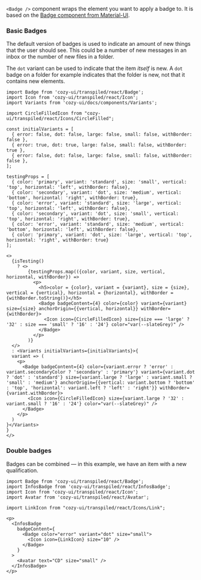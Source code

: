 `<Badge />` component wraps the element you want to apply a badge to. It is based on the [Badge component from Material-UI](https://v3.material-ui.com/api/badge/).

### Basic Badges

The default version of badges is used to indicate an amount of new things that the user should see. This could be a number of new messages in an inbox or the number of new files in a folder.

The `dot` variant can be used to indicate that the item _itself_ is new. A `dot` badge on a folder for example indicates that the folder is new, not that it contains new elements.

```
import Badge from 'cozy-ui/transpiled/react/Badge';
import Icon from 'cozy-ui/transpiled/react/Icon';
import Variants from 'cozy-ui/docs/components/Variants';

import CircleFilledIcon from "cozy-ui/transpiled/react/Icons/CircleFilled";

const initialVariants = [
  { error: false, dot: false, large: false, small: false, withBorder: false },
  { error: true, dot: true, large: false, small: false, withBorder: true },
  { error: false, dot: false, large: false, small: false, withBorder: false },
];

testingProps = [
  { color: 'primary', variant: 'standard', size: 'small', vertical: 'top', horizontal: 'left', withBorder: false},
  { color: 'secondary', variant: 'dot', size: 'medium', vertical: 'bottom', horizontal: 'right', withBorder: true},
  { color: 'error', variant: 'standard', size: 'large', vertical: 'top', horizontal: 'left', withBorder: false},
  { color: 'secondary', variant: 'dot', size: 'small', vertical: 'top', horizontal: 'right', withBorder: true},
  { color: 'error', variant: 'standard', size: 'medium', vertical: 'bottom', horizontal: 'left', withBorder: false},
  { color: 'primary', variant: 'dot', size: 'large', vertical: 'top', horizontal: 'right', withBorder: true}
];

<>
  {isTesting()
    ? <>
        {testingProps.map(({color, variant, size, vertical, horizontal, withBorder}) =>
          <p>
            <h5>color = {color}, variant = {variant}, size = {size}, vertical = {vertical}, horizontal = {horizontal}, withBorder = {withBorder.toString()}</h5>
            <Badge badgeContent={4} color={color} variant={variant} size={size} anchorOrigin={{vertical, horizontal}} withBorder={withBorder}>
              <Icon icon={CircleFilledIcon} size={size === 'large' ? '32' : size === 'small' ? '16' : '24'} color="var(--slateGrey)" />
            </Badge>
          </p>
        )}
  </>
  : <Variants initialVariants={initialVariants}>{
  variant => (
    <p>
      <Badge badgeContent={4} color={variant.error ? 'error' : variant.secondaryColor ? 'secondary' : 'primary'} variant={variant.dot ? 'dot' : 'standard'} size={variant.large ? 'large' : variant.small ? 'small' : 'medium'} anchorOrigin={{vertical: variant.bottom ? 'bottom' : 'top', 'horizontal': variant.left ? 'left' : 'right'}} withBorder={variant.withBorder}>
        <Icon icon={CircleFilledIcon} size={variant.large ? '32' : variant.small ? '16' : '24'} color="var(--slateGrey)" />
      </Badge>
    </p>
  )
}</Variants>
}
</>
```

### Double badges

Badges can be combined — in this example, we have an item with a new qualification.

```
import Badge from 'cozy-ui/transpiled/react/Badge';
import InfosBadge from 'cozy-ui/transpiled/react/InfosBadge';
import Icon from 'cozy-ui/transpiled/react/Icon';
import Avatar from 'cozy-ui/transpiled/react/Avatar';

import LinkIcon from "cozy-ui/transpiled/react/Icons/Link";

<p>
  <InfosBadge
    badgeContent={
      <Badge color="error" variant="dot" size="small">
        <Icon icon={LinkIcon} size="10" />
      </Badge>
    }
  >
    <Avatar text="CD" size="small" />
  </InfosBadge>
</p>
```

